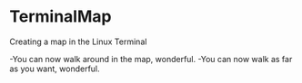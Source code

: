# TerminalMap
Creating a map in the Linux Terminal

-You can now walk around in the map, wonderful.
-You can now walk as far as you want, wonderful.
